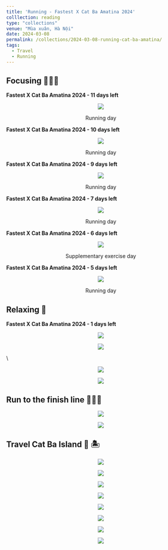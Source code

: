 ```yaml
---
title: 'Running - Fastest X Cat Ba Amatina 2024'
colllection: reading
type: "collections"
venue: "Mùa xuân, Hà Nội"
date: 2024-03-08
permalink: /collections/2024-03-08-running-cat-ba-amatina/
tags:
  - Travel
  - Running
---
```


<head>
    <style type="text/css">
        figure{text-align: center;}
        math{text-align: center;}
    </style>
</head>

## Focusing 🏃🏼‍♂️

**Fastest X Cat Ba Amatina 2024 - 11 days left**

<p align="center">
  <img src='/images/mylife/running-cat-ba-2024/IMG_4761.JPG'>
  <p align="center"><b></b>Running day</p>
</p>

**Fastest X Cat Ba Amatina 2024 - 10 days left**

<p align="center">
  <img src='/images/mylife/running-cat-ba-2024/IMG_4777.JPG'>
  <p align="center"><b></b>Running day</p>
</p>  

**Fastest X Cat Ba Amatina 2024 - 9 days left**

<p align="center">
  <img src='/images/mylife/running-cat-ba-2024/IMG_4776.JPG'>
  <p align="center"><b></b>Running day</p>
</p> 


**Fastest X Cat Ba Amatina 2024 - 7 days left**

<p align="center">
  <img src='/images/mylife/running-cat-ba-2024/IMG_4791.JPG'>
  <p align="center"><b></b>Running day</p>
</p> 


**Fastest X Cat Ba Amatina 2024 - 6 days left**

<p align="center">
  <img src='/images/mylife/running-cat-ba-2024/IMG_4794.JPG'>
  <p align="center"><b></b>Supplementary exercise day</p>
</p> 


**Fastest X Cat Ba Amatina 2024 - 5 days left**

<p align="center">
  <img src='/images/mylife/running-cat-ba-2024/IMG_4795.JPG'>
  <p align="center"><b></b>Running day</p>
</p> 

## Relaxing 🌴

**Fastest X Cat Ba Amatina 2024 - 1 days left**

<p align="center">
  <img src='/images/mylife/running-cat-ba-2024/IMG_4814.PNG'>
</p> 

<p align="center">
  <img src='/images/mylife/running-cat-ba-2024/IMG_4867.PNG'>
</p> \

<p align="center">
  <img src='/images/mylife/running-cat-ba-2024/IMG_4883.PNG'>
</p> 

<p align="center">
  <img src='/images/mylife/running-cat-ba-2024/video_4885.mp4'>
</p> 

## Run to the finish line 🥇🥈🥉

<p align="center">
  <img src='/images/mylife/running-cat-ba-2024/IMG_4965.JPG'>
</p> 

<p align="center">
  <img src='/images/mylife/running-cat-ba-2024/IMG_4967.JPG'>
</p> 

## Travel Cat Ba Island 🌴 🏝️

<p align="center">
  <img src='/images/mylife/running-cat-ba-2024/IMG_4925.PNG'>
</p> 

<p align="center">
  <img src='/images/mylife/running-cat-ba-2024/IMG_4926.PNG'>
</p> 

<p align="center">
  <img src='/images/mylife/running-cat-ba-2024/IMG_4927.PNG'>
</p> 

<p align="center">
  <img src='/images/mylife/running-cat-ba-2024/IMG_4928.PNG'>
</p>

<p align="center">
  <img src='/images/mylife/running-cat-ba-2024/IMG_4934.PNG'>
</p>

<p align="center">
  <img src='/images/mylife/running-cat-ba-2024/IMG_4935.PNG'>
</p> 

<p align="center">
  <img src='/images/mylife/running-cat-ba-2024/IMG_4938.PNG'>
</p>

<p align="center">
  <img src='/images/mylife/running-cat-ba-2024/IMG_4939.PNG'>
</p> 
